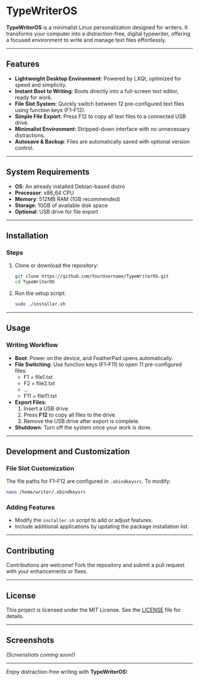 
# TypeWriterOS

**TypeWriterOS** is a minimalist Linux personalization designed for writers. It transforms your computer into a distraction-free, digital typewriter, offering a focused environment to write and manage text files effortlessly.

---

## Features

- **Lightweight Desktop Environment**: Powered by LXQt, optimized for speed and simplicity.
- **Instant Boot to Writing**: Boots directly into a full-screen text editor, ready for work.
- **File Slot System**: Quickly switch between 12 pre-configured text files using function keys (F1–F12).
- **Simple File Export**: Press F12 to copy all text files to a connected USB drive.
- **Minimalist Environment**: Stripped-down interface with no unnecessary distractions.
- **Autosave & Backup**: Files are automatically saved with optional version control.

---

## System Requirements

- **OS**: An already installed Debian-based distro
- **Processor**: x86_64 CPU
- **Memory**: 512MB RAM (1GB recommended)
- **Storage**: 10GB of available disk space
- **Optional**: USB drive for file export

---

## Installation

### Steps
1. Clone or download the repository:
   ```bash
   git clone https://github.com/YourUsername/TypeWriterOS.git
   cd TypeWriterOS
   ```
2. Run the setup script:
   ```bash
   sudo ./installer.sh
   ```

---

## Usage

### Writing Workflow
- **Boot**: Power on the device, and FeatherPad opens automatically.
- **File Switching**: Use function keys (F1–F11) to open 11 pre-configured files:
  - F1 = file1.txt
  - F2 = file2.txt
  - ...
  - F11 = file11.txt
- **Export Files**:
  1. Insert a USB drive.
  2. Press **F12** to copy all files to the drive.
  3. Remove the USB drive after export is complete.
- **Shutdown**: Turn off the system once your work is done.

---

## Development and Customization

### File Slot Customization
The file paths for F1–F12 are configured in `.xbindkeysrc`. To modify:
```bash
nano /home/writer/.xbindkeysrc
```

### Adding Features
- Modify the `installer.sh` script to add or adjust features.
- Include additional applications by updating the package installation list.

---

## Contributing
Contributions are welcome! Fork the repository and submit a pull request with your enhancements or fixes.

---

## License
This project is licensed under the MIT License. See the [LICENSE](LICENSE) file for details.

---

## Screenshots
*(Screenshots coming soon!)*

---

Enjoy distraction-free writing with **TypeWriterOS**!
